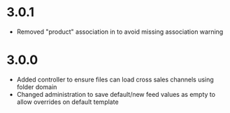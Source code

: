 # 3.0.1

* Removed "product" association in to avoid missing association warning

# 3.0.0

* Added controller to ensure files can load cross sales channels using folder domain
* Changed administration to save default/new feed values as empty to allow overrides on default template
